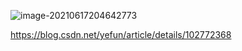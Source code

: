 ![image-20210617204642773](https://gitee.com/xu_guo_dong/images/raw/master/img/image-20210617204642773.png)

https://blog.csdn.net/yefun/article/details/102772368